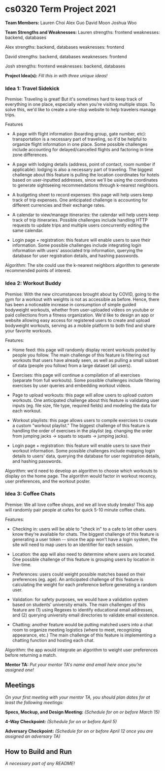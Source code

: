 # cs0320 Term Project 2021

**Team Members:**
Lauren Choi
Alex Guo
David Moon
Joshua Woo

**Team Strengths and Weaknesses:**
Lauren
strengths: frontend
weaknesses: backend, databases

Alex
strengths: backend, databases
weaknesses: frontend

David
strengths: backend, databases
weaknesses: frontend

Josh
strengths: frontend
weaknesses: backend, databases

**Project Idea(s):** _Fill this in with three unique ideas!_
### Idea 1: Travel Sidekick
Premise: Traveling is great! But it's sometimes hard to keep track of everything in one place, especially when you're visiting multiple stops. To solve this, we'd like to create a one-stop website to help travelers manage trips.

Features

- A page with flight information (boarding group, gate number, etc): transportation is a necessary part of traveling, so it'd be helpful to organize flight information in one place. Some possible challenges include accounting for delayed/cancelled flights and factoring in time zone differences.

- A page with lodging details (address, point of contact, room number if applicable): lodging is also a necessary part of traveling. The biggest challenge about this feature is pulling the location coordinates for hotels based on user-inputted addresses, since we'll be using the coordinates to generate sightseeing recommendations through k-nearest neighbors.

- A budgeting sheet to record expenses: this page will help users keep track of trip expenses. One anticipated challenge is accounting for different currencies and their exchange rates.

- A calendar to view/manage itineraries: the calendar will help users keep track of trip itineraries. Possible challenges include handling HTTP requests to update trips and multiple users concurrently editing the same calendar.

- Login page + registration: this feature will enable users to save their information. Some possible challenges include integrating login information with users' associated trip information, querying the database for user registration details, and hashing passwords.

Algorithm: The site could use the k-nearest neighbors algorithm to generate recommended points of interest.

### Idea 2: Workout Buddy
Premise: With the new circumstances brought about by COVID, going to the gym for a workout with weights is not as accessible as before. Hence, there has been a noticeable increase in consumption of simple guided bodyweight workouts, whether from user-uploaded videos on youtube or paid collections from a fitness organization. We'd like to design an app or website allowing easy access for registered users to create and upload bodyweight workouts, serving as a mobile platform to both find and share your favorite workouts.

Features:

- Home feed: this page will randomly display recent workouts posted by people you follow. The main challenge of this feature is filtering out workouts that users have already seen, as well as pulling a small subset of data (people you follow) from a large dataset (all users).

- Exercises: this page will continue a compilation of all exercises (separate from full workouts). Some possible challenges include filtering exercises by user queries and embedding workout videos.

- Page to upload workouts: this page will allow users to upload custom workouts. One anticipated challenge about this feature is validating user inputs (eg. file size, file type, required fields) and modeling the data for each workout.

- Workout playlists: this page allows users to compile exercises to create a custom "workout playlist." The biggest challenge of this feature is handling the order of exercises in the playlist (eg. changing the order from jumping jacks -> squats to squats -> jumping jacks).

- Login page + registration: this feature will enable users to save their workout information. Some possible challenges include mapping login details to users' data, querying the database for user registration details, and hashing passwords.

Algorithm: we'd need to develop an algorithm to choose which workouts to display on the home page. The algorithm would factor in workout recency, user preferences, and the workout poster.

### Idea 3: Coffee Chats
Premise: We all love coffee shops, and we all love study breaks! This app will randomly pair people at cafes for quick 5-10 minute coffee chats.

Features:

- Checking in: users will be able to "check in" to a cafe to let other users know they're available for chats. The biggest challenge of this feature is generating a user token -- since the app won't have a login system, the site will need to map users to an identifier for each session.

- Location: the app will also need to determine where users are located. One possible challenge of this feature is grouping users by location in live-time.

- Preferences: users could weight possible matches based on their preferences (eg. age). An anticipated challenge of this feature is calculating the weight for each preference before generating a random user.

- Validation: for safety purposes, we would have a validation system based on students' university emails. The main challenges of this feature are (1) using Regexes to identify educational email addresses, and (2) querying university email directories to validate email existence.

- Chatting: another feature would be putting matched users into a chat room to organize meeting logistics (where to meet, recognizing appearance, etc.) The main challenge of this feature is implementing a chatting function and hosting each chat.

Algorithm: the app would integrate an algorithm to weight user preferences before returning a match.

**Mentor TA:** _Put your mentor TA's name and email here once you're assigned one!_

## Meetings
_On your first meeting with your mentor TA, you should plan dates for at least the following meetings:_

**Specs, Mockup, and Design Meeting:** _(Schedule for on or before March 15)_

**4-Way Checkpoint:** _(Schedule for on or before April 5)_

**Adversary Checkpoint:** _(Schedule for on or before April 12 once you are assigned an adversary TA)_

## How to Build and Run
_A necessary part of any README!_

